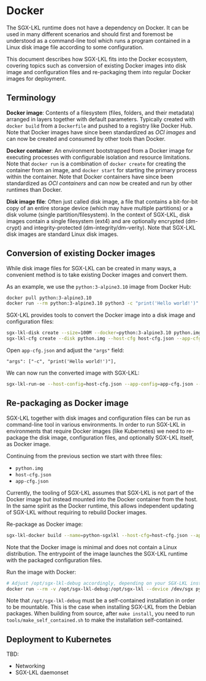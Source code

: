 # Docker

The SGX-LKL runtime does not have a dependency on Docker. It can be used in many different scenarios and should first and foremost be understood as a command-line tool which runs a program contained in a Linux disk image file according to some configuration.

This document describes how SGX-LKL fits into the Docker ecosystem, covering topics such as conversion of existing Docker images into disk image and configuration files and re-packaging them into regular Docker images for deployment.

## Terminology

**Docker image**: Contents of a filesystem (files, folders, and their metadata) arranged in layers together with default parameters. Typically created with `docker build` from a `Dockerfile` and pushed to a registry like Docker Hub. Note that Docker images have since been standardized as *OCI images* and can now be created and consumed by other tools than Docker.

**Docker container**: An environment bootstrapped from a Docker image for executing processes with configurable isolation and resource limitations. Note that `docker run` is a combination of `docker create` for creating the container from an image, and `docker start` for starting the primary process within the container. Note that Docker containers have since been standardized as *OCI containers* and can now be created and run by other runtimes than Docker.

**Disk image file**: Often just called disk image, a file that contains a bit-for-bit copy of an entire storage device (which may have multiple partitions) or a disk volume (single partition/filesystem). In the context of SGX-LKL, disk images contain a single filesystem (ext4) and are optionally encrypted (dm-crypt) and integrity-protected (dm-integrity/dm-verity). Note that SGX-LKL disk images are standard Linux disk images.

## Conversion of existing Docker images

While disk image files for SGX-LKL can be created in many ways, a convenient method is to take existing Docker images and convert them.

As an example, we use the `python:3-alpine3.10` image from Docker Hub:
```sh
docker pull python:3-alpine3.10
docker run --rm python:3-alpine3.10 python3 -c "print('Hello world!')"
```

SGX-LKL provides tools to convert the Docker image into a disk image and configuration files:
```sh
sgx-lkl-disk create --size=100M --docker=python:3-alpine3.10 python.img
sgx-lkl-cfg create --disk python.img --host-cfg host-cfg.json --app-cfg app-cfg.json
```

Open `app-cfg.json` and adjust the `"args"` field:
```
"args": ["-c", "print('Hello world!')"],
```

We can now run the converted image with SGX-LKL:
```sh
sgx-lkl-run-oe --host-config=host-cfg.json --app-config=app-cfg.json --hw-debug
```

## Re-packaging as Docker image

SGX-LKL together with disk images and configuration files can be run as command-line tool in various environments. In order to run SGX-LKL in environments that require Docker images (like Kubernetes) we need to re-package the disk image, configuration files, and optionally SGX-LKL itself, as Docker image.

Continuing from the previous section we start with three files:
- `python.img`
- `host-cfg.json`
- `app-cfg.json`

Currently, the tooling of SGX-LKL assumes that SGX-LKL is not part of the Docker image but instead mounted into the Docker container from the host. In the same spirit as the Docker runtime, this allows independent updating of SGX-LKL without requiring to rebuild Docker images.

Re-package as Docker image:
```sh
sgx-lkl-docker build --name=python-sgxlkl --host-cfg=host-cfg.json --app-cfg=app-cfg.json
```

Note that the Docker image is minimal and does not contain a Linux distribution.
The entrypoint of the image launches the SGX-LKL runtime with the packaged configuration files.

Run the image with Docker:
```sh
# Adjust /opt/sgx-lkl-debug accordingly, depending on your SGX-LKL installation.
docker run --rm -v /opt/sgx-lkl-debug:/opt/sgx-lkl --device /dev/sgx python-sgxlkl --hw-debug
```

Note that `/opt/sgx-lkl-debug` must be a self-contained installation in order to be mountable. This is the case when installing SGX-LKL from the Debian packages. When building from source, after `make install`, you need to run `tools/make_self_contained.sh` to make the installation self-contained.

## Deployment to Kubernetes

TBD:
- Networking
- SGX-LKL daemonset
